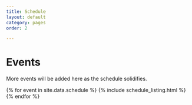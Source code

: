 ```yaml
---
title: Schedule
layout: default
category: pages
order: 2

---
```

# Events

More events will be added here as the schedule solidifies.

{% for event in site.data.schedule %}
{% include schedule_listing.html %}
{% endfor %}
